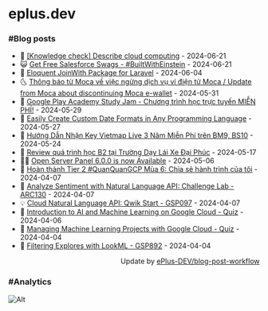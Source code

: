 # eplus.dev

### #Blog posts

<!-- BLOG-POST-LIST:START -->
 - 🧰 [[Knowledge check] Describe cloud computing](https://eplus.dev/knowledge-check-describe-cloud-computing) - 2024-06-21
 - 😺 [Get Free Salesforce Swags - #BuiltWithEinstein](https://eplus.dev/get-free-salesforce-swags-builtwitheinstein) - 2024-06-21
 - 🗽 [Eloquent JoinWith Package for Laravel](https://eplus.dev/eloquent-joinwith-package-for-laravel) - 2024-06-04
 - 🌜 [Thông báo từ Moca về việc ngừng dịch vụ ví điện tử Moca / Update from Moca about discontinuing Moca e-wallet](https://eplus.dev/thong-bao-tu-moca-ve-viec-ngung-dich-vu-vi-dien-tu-moca-update-from-moca-about-discontinuing-moca-e-wallet) - 2024-05-31
 - 📝 [Google Play Academy Study Jam - Chương trình học trực tuyến MIỄN PHÍ!](https://eplus.dev/google-play-academy-study-jam-chuong-trinh-hoc-truc-tuyen-mien-phi) - 2024-05-29
 - 🚀 [Easily Create Custom Date Formats in Any Programming Language](https://eplus.dev/easily-create-custom-date-formats-in-any-programming-language) - 2024-05-27
 - 💼 [Hướng Dẫn Nhận Key Vietmap Live 3 Năm Miễn Phí trên BM9, BS10](https://eplus.dev/huong-dan-nhan-key-vietmap-live-3-nam-mien-phi-tren-bm9-bs10) - 2024-05-24
 - 🦣 [Review quá trình học B2 tại Trường Dạy Lái Xe Đại Phúc](https://eplus.dev/review-qua-trinh-hoc-b2-tai-truong-day-lai-xe-dai-phuc) - 2024-05-17
 - 👨‍🏫 [Open Server Panel 6.0.0 is now Available](https://eplus.dev/open-server-panel-600-is-now-available) - 2024-05-06
 - 🔭 [Hoàn thành Tier 2 #QuanQuanGCP Mùa 6: Chia sẻ hành trình của tôi](https://eplus.dev/hoan-thanh-tier-2-quanquangcp-mua-6-chia-se-hanh-trinh-cua-toi) - 2024-04-07
 - 🤡 [Analyze Sentiment with Natural Language API: Challenge Lab - ARC130](https://eplus.dev/analyze-sentiment-with-natural-language-api-challenge-lab-arc130) - 2024-04-07
 - 💡 [Cloud Natural Language API: Qwik Start - GSP097](https://eplus.dev/cloud-natural-language-api-qwik-start-gsp097) - 2024-04-07
 - 🦣 [Introduction to AI and Machine Learning on Google Cloud - Quiz](https://eplus.dev/introduction-to-ai-and-machine-learning-on-google-cloud-quiz) - 2024-04-06
 - 💪 [Managing Machine Learning Projects with Google Cloud - Quiz](https://eplus.dev/managing-machine-learning-projects-with-google-cloud-quiz) - 2024-04-04
 - 🤡 [Filtering Explores with LookML - GSP892](https://eplus.dev/filtering-explores-with-lookml-gsp892) - 2024-04-04<!-- BLOG-POST-LIST:END -->

<div align="right">
  Update by <a target="_blank"
    href="https://github.com/ePlus-DEV/blog-post-workflow">ePlus-DEV/blog-post-workflow</a>
</div>

### #Analytics
![Alt](https://repobeats.axiom.co/api/embed/9990f7cddfbad8d834990b10ccad05f81ac1096f.svg "Repobeats analytics image")
